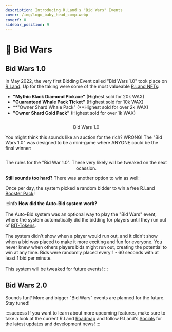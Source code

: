 ```yaml
---
description: Introducing R.Land's "Bid Wars" Events
cover: /img/logo_baby_head_comp.webp
coverY: 0
sidebar_position: 9
---
```


# 💂 Bid Wars

## Bid Wars 1.0

In May 2022, the very first Bidding Event called "Bid Wars 1.0" took place on [R.Land](https://r.land/bid). Up for the taking were some of the most valueable [R.Land NFTs](/category/nfts):&#x20;

* **"Mythic Black Diamond Pickaxe"** (Highest sold for 20k WAX)
* **"Guaranteed Whale Pack Ticket"** (Highest sold for 10k WAX)
* **"Owner Shard Whale Pack" (**Highest sold for over 2k WAX)
* **"Owner Shard Gold Pack"** (Highest sold for over 1k WAX)

<center><img src="/img/Bid War#1 - Items.png" alt="" /><figcaption><p>Bid Wars 1.0</p></figcaption></center>

You might think this sounds like an auction for the rich? WRONG! The "Bid Wars 1.0" was designed to be a mini-game where ANYONE could be the final winner:

<center><img src="/img/Bid War#1 - Rules.png" alt="" /><figcaption><p>The rules for the "Bid War 1.0". These very likely will be tweaked on the next ocassion.</p></figcaption></center>

**Still sounds too hard?** There was another option to win as well:

Once per day, the system picked a random bidder to win a free R.Land [Booster Pack](/nfts/packs.md#booster-pack)!

:::info
**How did the Auto-Bid system work?**\
\
The Auto-Bid system was an optional way to play the "Bid Wars" event, where the system automatically did the bidding for players until they run out of [BIT-Tokens](/tokenomics/bit-token).\
\
The system didn't show when a player would run out, and it didn't show when a bid was placed to make it more exciting and fun for everyone. You never knew when others players bids might run out, creating the potential to win at any time. Bids were randomly placed every 1 - 60 seconds with at least 1 bid per minute. \
\
This system will be tweaked for future events!
:::

## Bid Wars 2.0

Sounds fun? More and bigger "Bid Wars" events are planned for the future. Stay tuned!

:::success
If you want to learn about more upcoming features, make sure to take a look at the current R.Land [Roadmap](roadmap.md) and follow R.Land's [Socials](/community/socials) for the latest updates and development news!
:::
